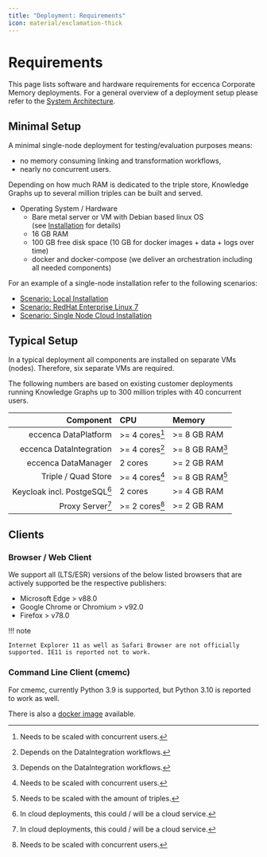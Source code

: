 ```yaml
---
title: "Deployment: Requirements"
icon: material/exclamation-thick
---
```

# Requirements

This page lists software and hardware requirements for eccenca Corporate Memory deployments.
For a general overview of a deployment setup please refer to the [System Architecture](../system-architecture/index.md).

## Minimal Setup

A minimal single-node deployment for testing/evaluation purposes means:

- no memory consuming linking and transformation workflows,
- nearly no concurrent users.

Depending on how much RAM is dedicated to the triple store, Knowledge Graphs up to several million triples can be built and served.

- Operating System / Hardware
    - Bare metal server or VM with Debian based linux OS (see [Installation](./../installation/index.md) for details)
    - 16 GB RAM
    - 100 GB free disk space (10 GB for docker images + data + logs over time)
    - docker and docker-compose (we deliver an orchestration including all needed components)

For an example of a single-node installation refer to the following scenarios:

- [Scenario: Local Installation](../installation/scenario-local-installation/index.md)
- [Scenario: RedHat Enterprise Linux 7](../installation/scenario-redhat-enterprise-linux-7/index.md)
- [Scenario: Single Node Cloud Installation](../installation/scenario-single-node-cloud-installation/index.md)

## Typical Setup

In a typical deployment all components are installed on separate VMs (nodes).
Therefore, six separate VMs are required.

The following numbers are based on existing customer deployments running Knowledge Graphs up to 300 million triples with 40 concurrent users.

| Component                    | CPU     | Memory |
| ---------------------------: | :------ | :---------- |
| eccenca DataPlatform         | \>= 4 cores[^u] | \>= 8 GB RAM |
| eccenca DataIntegration      | \>= 4 cores[^w] | \>= 8 GB RAM[^w] |
| eccenca DataManager          | 2 cores | \>= 2 GB RAM |
| Triple / Quad Store          | \>= 4 cores[^u] |\>= 8 GB RAM[^t] |
| Keycloak incl. PostgeSQL[^c] | 2 cores | \>= 4 GB RAM |
| Proxy Server[^c]             | \>= 2 cores[^u] | \>= 2 GB RAM |

## Clients

### Browser / Web Client

We support all (LTS/ESR) versions of the below listed browsers that are actively supported be the respective publishers:

- Microsoft Edge > v88.0
- Google Chrome or Chromium > v92.0
- Firefox > v78.0

!!! note

    Internet Explorer 11 as well as Safari Browser are not officially supported. IE11 is reported not to work.

### Command Line Client (cmemc)

For cmemc, currently Python 3.9 is supported, but Python 3.10 is reported to work as well.

There is also a [docker image](../../automate/cmemc-command-line-interface/invocation/docker-image/index.md) available.

[^u]: Needs to be scaled with concurrent users.
[^w]: Depends on the DataIntegration workflows.
[^t]: Needs to be scaled with the amount of triples.
[^c]: In cloud deployments, this could / will be a cloud service.
